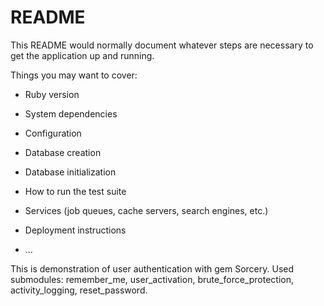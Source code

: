 # README

This README would normally document whatever steps are necessary to get the
application up and running.

Things you may want to cover:

* Ruby version

* System dependencies

* Configuration

* Database creation

* Database initialization

* How to run the test suite

* Services (job queues, cache servers, search engines, etc.)

* Deployment instructions

* ...


This is demonstration of user authentication with gem Sorcery. Used submodules: remember_me, user_activation, brute_force_protection, activity_logging, reset_password.